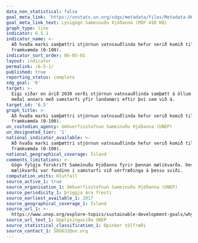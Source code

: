 ```yaml
---
data_non_statistical: false
goal_meta_link: 'https://unstats.un.org/sdgs/metadata/files/Metadata-06-05-01.pdf '
goal_meta_link_text: Lýsigögn Sameinuðu Þjóðanna (PDF 410 KB)
graph_type: line
indicator: 6.5.1
indicator_name: >-
  Að hvaða marki samþættri stjórnun vatnsauðlinda hefur verið komið til
  framkvæmda (0-100).
indicator_sort_order: 06-05-01
layout: indicator
permalink: /6-5-1/
published: true
reporting_status: complete
sdg_goal: '6'
target: >-
  Eigi síðar en árið 2030 verði stjórnun vatnsauðlinda samþætt á öllum sviðum,
  meðal annars með samstarfi yfir landamæri eftir því sem við á.
target_id: '6.5'
graph_title: >-
  Að hvaða marki samþættri stjórnun vatnsauðlinda hefur verið komið til
  framkvæmda (0-100).
un_custodian_agency: Umhverfisstofnun Sameinuðu Þjóðanna (UNEP)
un_designated_tier: '1'
national_indicator_available: >-
  Að hvaða marki samþættri stjórnun vatnsauðlinda hefur verið komið til
  framkvæmda (0-100).
national_geographical_coverage: Ísland
comments_limitations: >-
  Gögn fylgja forskrift Sameinuðu Þjóðanna fyrir þennan mælikvarða. Þessi
  mælikvarði var fundinn í samstarfi við sérfræðinga á þessu sviði.
computation_units: Hlutfall
source_active_1: true
source_organisation_1: Umhverfisstofnun Sameinuðu Þjóðanna (UNEP)
source_periodicity_1: þriggja ára fresti
source_earliest_available_1: 2017
source_geographical_coverage_1: Ísland
source_url_1: >-
  https://www.unep.org/explore-topics/sustainable-development-goals/why-do-sustainable-development-goals-matter/goal-6/
source_url_text_1: Upplýsingasíða UNEP
source_statistical_classification_1: Opinber tölfræði
source_contact_1: SDG632@un.org
---
```

